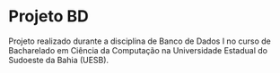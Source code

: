 # Projeto BD
 Projeto realizado durante a disciplina de Banco de Dados I no curso de Bacharelado em Ciência da Computação
na Universidade Estadual do Sudoeste da Bahia (UESB).
